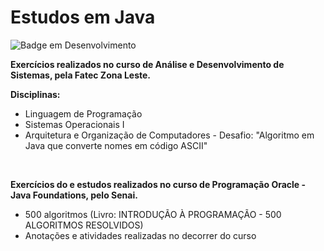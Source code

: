 # Estudos em Java


![Badge em Desenvolvimento](http://img.shields.io/static/v1?label=STATUS&message=EM%20DESENVOLVIMENTO&color=GREEN&style=for-the-badge)

**Exercícios realizados no curso de Análise e Desenvolvimento de Sistemas, pela Fatec Zona Leste.**

**Disciplinas:** 
- Linguagem de Programação
- Sistemas Operacionais I
- Arquitetura e Organização de Computadores - Desafio: "Algoritmo em Java que converte nomes em código ASCII"

<br>

**Exercícios do e estudos realizados no curso de Programação Oracle - Java Foundations, pelo Senai.**
- 500 algoritmos (Livro: INTRODUÇÃO À PROGRAMAÇÃO - 500 ALGORITMOS RESOLVIDOS)
- Anotações e atividades realizadas no decorrer do curso
